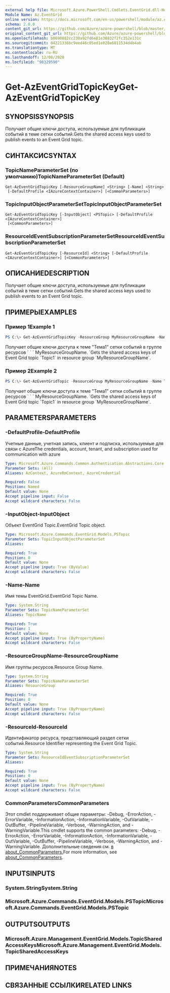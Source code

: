 ```yaml
---
external help file: Microsoft.Azure.PowerShell.Cmdlets.EventGrid.dll-Help.xml
Module Name: Az.EventGrid
online version: https://docs.microsoft.com/en-us/powershell/module/az.eventgrid/get-azeventgridtopickey
schema: 2.0.0
content_git_url: https://github.com/Azure/azure-powershell/blob/master/src/EventGrid/EventGrid/help/Get-AzEventGridTopicKey.md
original_content_git_url: https://github.com/Azure/azure-powershell/blob/master/src/EventGrid/EventGrid/help/Get-AzEventGridTopicKey.md
ms.openlocfilehash: b0690882cc230a92fd6e81e38832f2fc352e131c
ms.sourcegitcommit: 04221336bc9eed46c05ed1e828a6811534d4b4ab
ms.translationtype: MT
ms.contentlocale: ru-RU
ms.lasthandoff: 12/08/2020
ms.locfileid: "98329590"
---
```

# <span data-ttu-id="33246-101">Get-AzEventGridTopicKey</span><span class="sxs-lookup"><span data-stu-id="33246-101">Get-AzEventGridTopicKey</span></span>

## <span data-ttu-id="33246-102">SYNOPSIS</span><span class="sxs-lookup"><span data-stu-id="33246-102">SYNOPSIS</span></span>
<span data-ttu-id="33246-103">Получает общие ключи доступа, используемые для публикации событий в теме сетки событий.</span><span class="sxs-lookup"><span data-stu-id="33246-103">Gets the shared access keys used to publish events to an Event Grid topic.</span></span>

## <span data-ttu-id="33246-104">СИНТАКСИС</span><span class="sxs-lookup"><span data-stu-id="33246-104">SYNTAX</span></span>

### <span data-ttu-id="33246-105">TopicNameParameterSet (по умолчанию)</span><span class="sxs-lookup"><span data-stu-id="33246-105">TopicNameParameterSet (Default)</span></span>
```
Get-AzEventGridTopicKey [-ResourceGroupName] <String> [-Name] <String>
 [-DefaultProfile <IAzureContextContainer>] [<CommonParameters>]
```

### <span data-ttu-id="33246-106">TopicInputObjectParameterSet</span><span class="sxs-lookup"><span data-stu-id="33246-106">TopicInputObjectParameterSet</span></span>
```
Get-AzEventGridTopicKey [-InputObject] <PSTopic> [-DefaultProfile <IAzureContextContainer>]
 [<CommonParameters>]
```

### <span data-ttu-id="33246-107">ResourceIdEventSubscriptionParameterSet</span><span class="sxs-lookup"><span data-stu-id="33246-107">ResourceIdEventSubscriptionParameterSet</span></span>
```
Get-AzEventGridTopicKey [-ResourceId] <String> [-DefaultProfile <IAzureContextContainer>] [<CommonParameters>]
```

## <span data-ttu-id="33246-108">ОПИСАНИЕ</span><span class="sxs-lookup"><span data-stu-id="33246-108">DESCRIPTION</span></span>
<span data-ttu-id="33246-109">Получает общие ключи доступа, используемые для публикации событий в теме сетки событий.</span><span class="sxs-lookup"><span data-stu-id="33246-109">Gets the shared access keys used to publish events to an Event Grid topic.</span></span>

## <span data-ttu-id="33246-110">ПРИМЕРЫ</span><span class="sxs-lookup"><span data-stu-id="33246-110">EXAMPLES</span></span>

### <span data-ttu-id="33246-111">Пример 1</span><span class="sxs-lookup"><span data-stu-id="33246-111">Example 1</span></span>
```powershell
PS C:\> Get-AzEventGridTopicKey -ResourceGroup MyResourceGroupName -Name Topic1
```

<span data-ttu-id="33246-112">Получает общие ключи доступа к теме "Тема1" сетки событий в группе ресурсов \` \` \` MyResourceGroupName. \`</span><span class="sxs-lookup"><span data-stu-id="33246-112">Gets the shared access keys of Event Grid topic \`Topic1\` in resource group \`MyResourceGroupName\`.</span></span>

### <span data-ttu-id="33246-113">Пример 2</span><span class="sxs-lookup"><span data-stu-id="33246-113">Example 2</span></span>
```powershell
PS C:\> Get-AzEventGridTopic -ResourceGroup MyResourceGroupName -Name Topic1 | Get-AzEventGridTopicKey
```

<span data-ttu-id="33246-114">Получает общие ключи доступа к теме "Тема1" сетки событий в группе ресурсов \` \` \` MyResourceGroupName. \`</span><span class="sxs-lookup"><span data-stu-id="33246-114">Gets the shared access keys of Event Grid topic \`Topic1\` in resource group \`MyResourceGroupName\`.</span></span>

## <span data-ttu-id="33246-115">PARAMETERS</span><span class="sxs-lookup"><span data-stu-id="33246-115">PARAMETERS</span></span>

### <span data-ttu-id="33246-116">-DefaultProfile</span><span class="sxs-lookup"><span data-stu-id="33246-116">-DefaultProfile</span></span>
<span data-ttu-id="33246-117">Учетные данные, учетная запись, клиент и подписка, используемые для связи с Azure</span><span class="sxs-lookup"><span data-stu-id="33246-117">The credentials, account, tenant, and subscription used for communication with azure</span></span>

```yaml
Type: Microsoft.Azure.Commands.Common.Authentication.Abstractions.Core.IAzureContextContainer
Parameter Sets: (All)
Aliases: AzContext, AzureRmContext, AzureCredential

Required: False
Position: Named
Default value: None
Accept pipeline input: False
Accept wildcard characters: False
```

### <span data-ttu-id="33246-118">-InputObject</span><span class="sxs-lookup"><span data-stu-id="33246-118">-InputObject</span></span>
<span data-ttu-id="33246-119">Объект EventGrid Topic.</span><span class="sxs-lookup"><span data-stu-id="33246-119">EventGrid Topic object.</span></span>

```yaml
Type: Microsoft.Azure.Commands.EventGrid.Models.PSTopic
Parameter Sets: TopicInputObjectParameterSet
Aliases:

Required: True
Position: 0
Default value: None
Accept pipeline input: True (ByValue)
Accept wildcard characters: False
```

### <span data-ttu-id="33246-120">-Name</span><span class="sxs-lookup"><span data-stu-id="33246-120">-Name</span></span>
<span data-ttu-id="33246-121">Имя темы EventGrid.</span><span class="sxs-lookup"><span data-stu-id="33246-121">EventGrid Topic Name.</span></span>

```yaml
Type: System.String
Parameter Sets: TopicNameParameterSet
Aliases: TopicName

Required: True
Position: 1
Default value: None
Accept pipeline input: True (ByPropertyName)
Accept wildcard characters: False
```

### <span data-ttu-id="33246-122">-ResourceGroupName</span><span class="sxs-lookup"><span data-stu-id="33246-122">-ResourceGroupName</span></span>
<span data-ttu-id="33246-123">Имя группы ресурсов.</span><span class="sxs-lookup"><span data-stu-id="33246-123">Resource Group Name.</span></span>

```yaml
Type: System.String
Parameter Sets: TopicNameParameterSet
Aliases: ResourceGroup

Required: True
Position: 0
Default value: None
Accept pipeline input: True (ByPropertyName)
Accept wildcard characters: False
```

### <span data-ttu-id="33246-124">-ResourceId</span><span class="sxs-lookup"><span data-stu-id="33246-124">-ResourceId</span></span>
<span data-ttu-id="33246-125">Идентификатор ресурса, представляющий раздел сетки событий.</span><span class="sxs-lookup"><span data-stu-id="33246-125">Resource Identifier representing the Event Grid Topic.</span></span>

```yaml
Type: System.String
Parameter Sets: ResourceIdEventSubscriptionParameterSet
Aliases:

Required: True
Position: 0
Default value: None
Accept pipeline input: True (ByPropertyName)
Accept wildcard characters: False
```

### <span data-ttu-id="33246-126">CommonParameters</span><span class="sxs-lookup"><span data-stu-id="33246-126">CommonParameters</span></span>
<span data-ttu-id="33246-127">Этот cmdlet поддерживает общие параметры: -Debug, -ErrorAction, -ErrorVariable, -InformationAction, -InformationVariable, -OutVariable, -OutBuffer, -PipelineVariable, -Verbose, -WarningAction, and -WarningVariable.</span><span class="sxs-lookup"><span data-stu-id="33246-127">This cmdlet supports the common parameters: -Debug, -ErrorAction, -ErrorVariable, -InformationAction, -InformationVariable, -OutVariable, -OutBuffer, -PipelineVariable, -Verbose, -WarningAction, and -WarningVariable.</span></span> <span data-ttu-id="33246-128">Дополнительные сведения см. [в about_CommonParameters.](http://go.microsoft.com/fwlink/?LinkID=113216)</span><span class="sxs-lookup"><span data-stu-id="33246-128">For more information, see [about_CommonParameters](http://go.microsoft.com/fwlink/?LinkID=113216).</span></span>

## <span data-ttu-id="33246-129">INPUTS</span><span class="sxs-lookup"><span data-stu-id="33246-129">INPUTS</span></span>

### <span data-ttu-id="33246-130">System.String</span><span class="sxs-lookup"><span data-stu-id="33246-130">System.String</span></span>

### <span data-ttu-id="33246-131">Microsoft.Azure.Commands.EventGrid.Models.PSTopic</span><span class="sxs-lookup"><span data-stu-id="33246-131">Microsoft.Azure.Commands.EventGrid.Models.PSTopic</span></span>

## <span data-ttu-id="33246-132">OUTPUTS</span><span class="sxs-lookup"><span data-stu-id="33246-132">OUTPUTS</span></span>

### <span data-ttu-id="33246-133">Microsoft.Azure.Management.EventGrid.Models.TopicSharedAccessKeys</span><span class="sxs-lookup"><span data-stu-id="33246-133">Microsoft.Azure.Management.EventGrid.Models.TopicSharedAccessKeys</span></span>

## <span data-ttu-id="33246-134">ПРИМЕЧАНИЯ</span><span class="sxs-lookup"><span data-stu-id="33246-134">NOTES</span></span>

## <span data-ttu-id="33246-135">СВЯЗАННЫЕ ССЫЛКИ</span><span class="sxs-lookup"><span data-stu-id="33246-135">RELATED LINKS</span></span>
